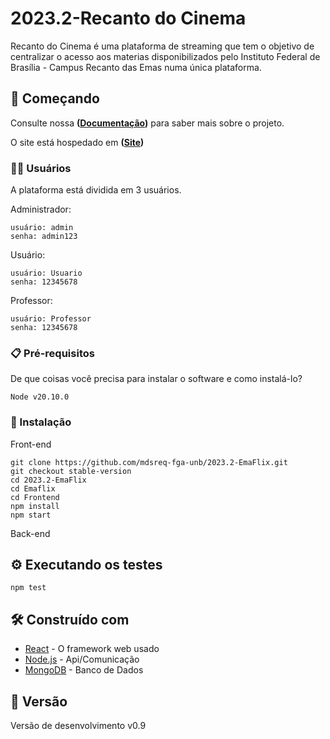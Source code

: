 # 2023.2-Recanto do Cinema

Recanto do Cinema é uma plataforma de streaming que tem o objetivo de centralizar o acesso aos materias disponibilizados pelo Instituto Federal de Brasília - Campus Recanto das Emas numa única plataforma.

## 🚀 Começando

Consulte nossa **([Documentação](https://mdsreq-fga-unb.github.io/2023.2-EmaFlix/))** para saber mais sobre o projeto.

O site está hospedado em **([Site]([https://2023-2-emaflix.vercel.app](https://recantodocinema.vercel.app/)))**

### 👩‍💻 Usuários

A plataforma está dividida em 3 usuários.

Administrador:
```
usuário: admin
senha: admin123
```
Usuário:
```
usuário: Usuario
senha: 12345678
```
Professor:
```
usuário: Professor
senha: 12345678
```


### 📋 Pré-requisitos

De que coisas você precisa para instalar o software e como instalá-lo?

```
Node v20.10.0
```


### 🔧 Instalação
Front-end
```
git clone https://github.com/mdsreq-fga-unb/2023.2-EmaFlix.git
git checkout stable-version
cd 2023.2-EmaFlix
cd Emaflix
cd Frontend
npm install
npm start
```
Back-end

## ⚙️ Executando os testes

```
npm test
```

## 🛠️ Construído com

* [React](https://react.dev) - O framework web usado
* [Node.js](https://nodejs.org/en) - Api/Comunicação
* [MongoDB](https://www.mongodb.com/pt-br) - Banco de Dados
  

## 📌 Versão

Versão de desenvolvimento v0.9
